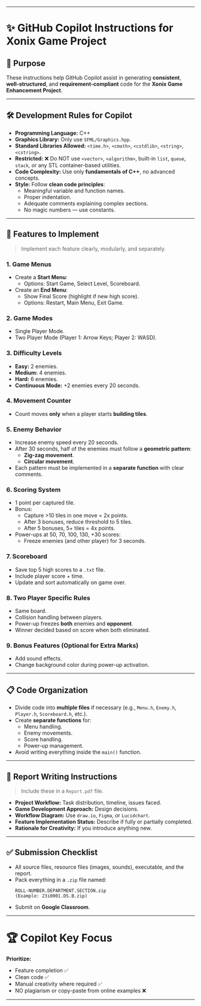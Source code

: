 
---

# ✨ GitHub Copilot Instructions for Xonix Game Project

## 📌 Purpose
These instructions help GitHub Copilot assist in generating **consistent**, **well-structured**, and **requirement-compliant** code for the **Xonix Game Enhancement Project**.

---

## 🛠️ Development Rules for Copilot
- **Programming Language:** C++
- **Graphics Library:** Only use `SFML/Graphics.hpp`.
- **Standard Libraries Allowed:** `<time.h>`, `<cmath>`, `<cstdlib>`, `<string>`, `<cstring>`.
- **Restricted:** ❌ Do NOT use `<vector>`, `<algorithm>`, built-in `list`, `queue`, `stack`, or any STL container-based utilities.
- **Code Complexity:** Use only **fundamentals of C++**, no advanced concepts.
- **Style:** Follow **clean code principles**:
    - Meaningful variable and function names.
    - Proper indentation.
    - Adequate comments explaining complex sections.
    - No magic numbers — use constants.

---

## 🧩 Features to Implement
> Implement each feature clearly, modularly, and separately.

### 1. Game Menus
- Create a **Start Menu**:
    - Options: Start Game, Select Level, Scoreboard.
- Create an **End Menu**:
    - Show Final Score (highlight if new high score).
    - Options: Restart, Main Menu, Exit Game.

### 2. Game Modes
- Single Player Mode.
- Two Player Mode (Player 1: Arrow Keys; Player 2: WASD).

### 3. Difficulty Levels
- **Easy:** 2 enemies.
- **Medium:** 4 enemies.
- **Hard:** 6 enemies.
- **Continuous Mode:** +2 enemies every 20 seconds.

### 4. Movement Counter
- Count moves **only** when a player starts **building tiles**.

### 5. Enemy Behavior
- Increase enemy speed every 20 seconds.
- After 30 seconds, half of the enemies must follow a **geometric pattern**:
    - **Zig-zag movement**.
    - **Circular movement**.
- Each pattern must be implemented in a **separate function** with clear comments.

### 6. Scoring System
- 1 point per captured tile.
- Bonus:
    - Capture >10 tiles in one move = 2x points.
    - After 3 bonuses, reduce threshold to 5 tiles.
    - After 5 bonuses, 5+ tiles = 4x points.
- Power-ups at 50, 70, 100, 130, +30 scores:
    - Freeze enemies (and other player) for 3 seconds.

### 7. Scoreboard
- Save top 5 high scores to a `.txt` file.
- Include player score + time.
- Update and sort automatically on game over.

### 8. Two Player Specific Rules
- Same board.
- Collision handling between players.
- Power-up freezes **both** enemies and **opponent**.
- Winner decided based on score when both eliminated.

### 9. Bonus Features (Optional for Extra Marks)
- Add sound effects.
- Change background color during power-up activation.

---

## 📋 Code Organization
- Divide code into **multiple files** if necessary (e.g., `Menu.h`, `Enemy.h`, `Player.h`, `Scoreboard.h`, etc.).
- Create **separate functions** for:
    - Menu handling.
    - Enemy movements.
    - Score handling.
    - Power-up management.
- Avoid writing everything inside the `main()` function.

---

## 📄 Report Writing Instructions
> Include these in a `Report.pdf` file.

- **Project Workflow:** Task distribution, timeline, issues faced.
- **Game Development Approach:** Design decisions.
- **Workflow Diagram:** Use `draw.io`, `Figma`, or `Lucidchart`.
- **Feature Implementation Status:** Describe if fully or partially completed.
- **Rationale for Creativity:** If you introduce anything new.

---

## ✅ Submission Checklist
- All source files, resource files (images, sounds), executable, and the report.
- Pack everything in a `.zip` file named:
    ```
    ROLL-NUMBER.DEPARTMENT.SECTION.zip
    (Example: 23i0001.DS.B.zip)
    ```
- Submit on **Google Classroom**.

---

# 🏆 Copilot Key Focus
**Prioritize:**  
- Feature completion ✅
- Clean code ✅
- Manual creativity where required ✅
- NO plagiarism or copy-paste from online examples ❌

---

